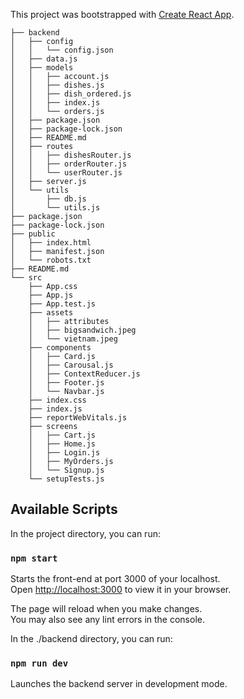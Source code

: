 This project was bootstrapped with [Create React App](https://github.com/facebook/create-react-app).
``` .
├── backend
│   ├── config
│   │   └── config.json
│   ├── data.js
│   ├── models
│   │   ├── account.js
│   │   ├── dishes.js
│   │   ├── dish_ordered.js
│   │   ├── index.js
│   │   └── orders.js
│   ├── package.json
│   ├── package-lock.json
│   ├── README.md
│   ├── routes
│   │   ├── dishesRouter.js
│   │   ├── orderRouter.js
│   │   └── userRouter.js
│   ├── server.js
│   └── utils
│       ├── db.js
│       └── utils.js
├── package.json
├── package-lock.json
├── public
│   ├── index.html
│   ├── manifest.json
│   └── robots.txt
├── README.md
└── src
    ├── App.css
    ├── App.js
    ├── App.test.js
    ├── assets
    │   ├── attributes
    │   ├── bigsandwich.jpeg
    │   └── vietnam.jpeg
    ├── components
    │   ├── Card.js
    │   ├── Carousal.js
    │   ├── ContextReducer.js
    │   ├── Footer.js
    │   └── Navbar.js
    ├── index.css
    ├── index.js
    ├── reportWebVitals.js
    ├── screens
    │   ├── Cart.js
    │   ├── Home.js
    │   ├── Login.js
    │   ├── MyOrders.js
    │   └── Signup.js
    └── setupTests.js 
```
    

## Available Scripts

In the project directory, you can run:

### `npm start ` 

Starts the front-end at port 3000 of your localhost.\
Open [http://localhost:3000](http://localhost:3000) to view it in your browser.

The page will reload when you make changes.\
You may also see any lint errors in the console.

In the ./backend directory, you can run:
### `npm run dev`

Launches the backend server in development mode. 

<!-- 
### `npm run build` -->

<!-- Builds the app for  to the `build` folder.\
It correctly bundles React in production mode and optimizes the build for the best performance.

The build is minified and the filenames include the hashes.\
Your app is ready to be deployed! -->

<!-- See the section about [deployment](https://facebook.github.io/create-react-app/docs/deployment) for more information.

### `npm run eject`

**Note: this is a one-way operation. Once you `eject`, you can't go back!**

If you aren't satisfied with the build tool and configuration choices, you can `eject` at any time. This command will remove the single build dependency from your project.

Instead, it will copy all the configuration files and the transitive dependencies (webpack, Babel, ESLint, etc) right into your project so you have full control over them. All of the commands except `eject` will still work, but they will point to the copied scripts so you can tweak them. At this point you're on your own.

You don't have to ever use `eject`. The curated feature set is suitable for small and middle deployments, and you shouldn't feel obligated to use this feature. However we understand that this tool wouldn't be useful if you couldn't customize it when you are ready for it.

## Learn More

You can learn more in the [Create React App documentation](https://facebook.github.io/create-react-app/docs/getting-started).

To learn React, check out the [React documentation](https://reactjs.org/).

### Code Splitting

This section has moved here: [https://facebook.github.io/create-react-app/docs/code-splitting](https://facebook.github.io/create-react-app/docs/code-splitting)

### Analyzing the Bundle Size

This section has moved here: [https://facebook.github.io/create-react-app/docs/analyzing-the-bundle-size](https://facebook.github.io/create-react-app/docs/analyzing-the-bundle-size)

### Making a Progressive Web App

This section has moved here: [https://facebook.github.io/create-react-app/docs/making-a-progressive-web-app](https://facebook.github.io/create-react-app/docs/making-a-progressive-web-app)

### Advanced Configuration

This section has moved here: [https://facebook.github.io/create-react-app/docs/advanced-configuration](https://facebook.github.io/create-react-app/docs/advanced-configuration)

### Deployment

This section has moved here: [https://facebook.github.io/create-react-app/docs/deployment](https://facebook.github.io/create-react-app/docs/deployment)

### `npm run build` fails to minify

This section has moved here: [https://facebook.github.io/create-react-app/docs/troubleshooting#npm-run-build-fails-to-minify](https://facebook.github.io/create-react-app/docs/troubleshooting#npm-run-build-fails-to-minify) -->

